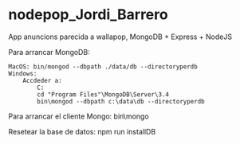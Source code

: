 # nodepop_Jordi_Barrero
App anuncions parecida a wallapop, MongoDB + Express + NodeJS


Para arrancar MongoDB:

    MacOS: bin/mongod --dbpath ./data/db --directoryperdb
    Windows:
        Accdeder a:
            C:
            cd "Program Files"\MongoDB\Server\3.4
            bin\mongod --dbpath c:\data\db --directoryperdb


Para arrancar el cliente Mongo:
    bin\mongo


Resetear la base de datos:
    npm run installDB